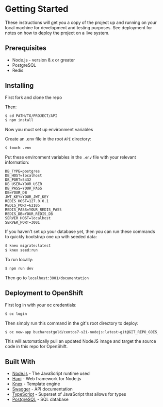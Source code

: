 # Getting Started

These instructions will get you a copy of the project up and running on your local machine for development and testing purposes. See deployment for notes on how to deploy the project on a live system.

## Prerequisites

*   Node.js - version 8.x or greater
*   PostgreSQL
*   Redis

## Installing

First fork and clone the repo

Then:

```sh
$ cd PATH/TO/PROJECT/API
$ npm install
```

Now you must set up environment variables

Create an .env file in the root `API` directory:

```sh
$ touch .env
```

Put these environment variables in the `.env` file with your relevant information:

```
DB_TYPE=postgres
DB_HOST=localhost
DB_PORT=5432
DB_USER=YOUR_USER
DB_PASS=YOUR_PASS
DB=YOUR_DB
JWT_KEY=YOUR_JWT_KEY
REDIS_HOST=127.0.0.1
REDIS_PORT=62105
REDIS_PASS=YOUR_REDIS_PASS
REDIS_DB=YOUR_REDIS_DB
SERVER_HOST=localhost
SERVER_PORT=3001
```

If you haven't set up your database yet, then you can run these commands to quickly bootstrap one up with seeded data:

```sh
$ knex migrate:latest
$ knex seed:run
```

To run locally:

```sh
$ npm run dev
```

Then go to `localhost:3001/documentation`

## Deployment to OpenShift

First log in with your oc credentials:

```sh
$ oc login
```

Then simply run this command in the git's root directory to deploy:

```sh
$ oc new-app bucharestgold/centos7-s2i-nodejs:latest~git@GIT_REPO_GOES_HERE --name NAME_GOES_HERE --context-dir=api
```

This will automatically pull an updated NodeJS image and target the source code in this repo for OpenShift.

## Built With

*   [Node.js](https://nodejs.org/en/) - The JavaScript runtime used
*   [Hapi](https://hapijs.com/) - Web framework for Node.js
*   [Knex](http://knexjs.org/) - Template engine
*   [Swagger](https://swagger.io/) - API documentation
*   [TypeScript](https://www.typescriptlang.org/) - Superset of JavaScript that allows for types
*   [PostgreSQL](https://www.postgresql.org/) - SQL database
